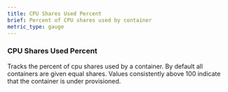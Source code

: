 ```yaml
---
title: CPU Shares Used Percent
brief: Percent of CPU shares used by container
metric_type: gauge
---
```

### CPU Shares Used Percent

Tracks the percent of cpu shares used by a container. By default all containers are given equal shares. Values consistently above 100 indicate that the container is under provisioned.
